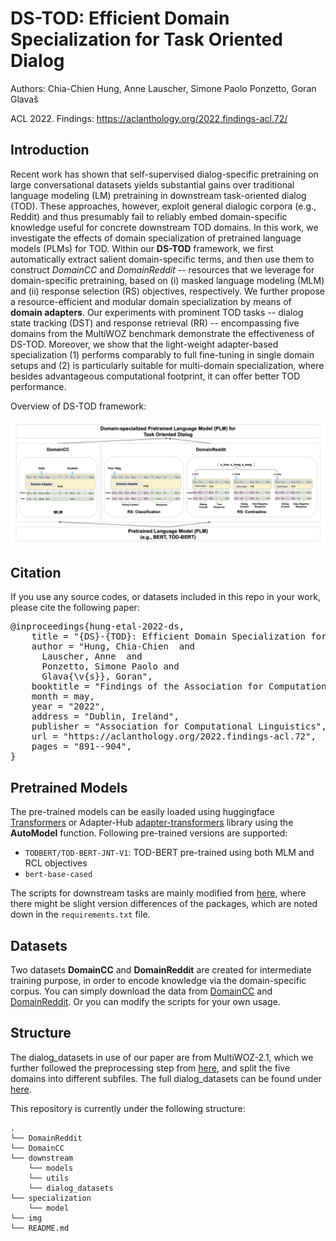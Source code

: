 # DS-TOD: Efficient Domain Specialization for Task Oriented Dialog

Authors: Chia-Chien Hung, Anne Lauscher, Simone Paolo Ponzetto, Goran Glavaš 

ACL 2022. Findings: https://aclanthology.org/2022.findings-acl.72/

## Introduction
Recent work has shown that self-supervised dialog-specific pretraining on large conversational datasets yields substantial gains over traditional language modeling (LM) pretraining in downstream task-oriented dialog (TOD). These approaches, however, exploit general dialogic corpora (e.g., Reddit) and thus presumably fail to reliably embed domain-specific knowledge useful for concrete downstream TOD domains. In this work, we investigate the effects of domain specialization of pretrained language models (PLMs) for TOD. Within our **DS-TOD** framework, we first automatically extract salient domain-specific terms, and then use them to construct *DomainCC* and *DomainReddit* -- resources that we leverage for domain-specific pretraining, based on (i) masked language modeling (MLM) and (ii) response selection (RS) objectives, respectively. We further propose a resource-efficient and modular domain specialization by means of **domain adapters**. Our experiments with prominent TOD tasks -- dialog state tracking (DST) and response retrieval (RR) -- encompassing five domains from the MultiWOZ benchmark demonstrate the effectiveness of DS-TOD. Moreover, we show that the light-weight adapter-based specialization (1) performs comparably to full fine-tuning in single domain setups and (2) is particularly suitable for multi-domain specialization, where besides advantageous computational footprint, it can offer better TOD performance.

Overview of DS-TOD framework:

<img src="/img/DS-TOD.png" width="1000"/>

## Citation
If you use any source codes, or datasets included in this repo in your work, please cite the following paper:
<pre>
@inproceedings{hung-etal-2022-ds,
    title = "{DS}-{TOD}: Efficient Domain Specialization for Task-Oriented Dialog",
    author = "Hung, Chia-Chien  and
      Lauscher, Anne  and
      Ponzetto, Simone Paolo and
      Glava{\v{s}}, Goran",
    booktitle = "Findings of the Association for Computational Linguistics: ACL 2022",
    month = may,
    year = "2022",
    address = "Dublin, Ireland",
    publisher = "Association for Computational Linguistics",
    url = "https://aclanthology.org/2022.findings-acl.72",
    pages = "891--904",
}
</pre>

## Pretrained Models
The pre-trained models can be easily loaded using huggingface [Transformers](https://github.com/huggingface/transformers) or Adapter-Hub [adapter-transformers](https://github.com/Adapter-Hub/adapter-transformers) library using the **AutoModel** function. Following pre-trained versions are supported:
* `TODBERT/TOD-BERT-JNT-V1`: TOD-BERT pre-trained using both MLM and RCL objectives 
* `bert-base-cased`

The scripts for downstream tasks are mainly modified from [here](https://github.com/jasonwu0731/ToD-BERT), where there might be slight version differences of the packages, which are noted down in the `requirements.txt` file.

## Datasets
Two datasets **DomainCC** and **DomainReddit** are created for intermediate training purpose, in order to encode knowledge via the domain-specific corpus.
You can simply download the data from [DomainCC](https://drive.google.com/drive/folders/1Apg9iQYtTKD-wtRmIq7wF5y-Iho5vUEC?usp=sharing) and [DomainReddit](https://drive.google.com/drive/folders/1mHQVjwawehL4OxbKzifbztXzVuB_I3_h?usp=sharing). Or you can modify the scripts for your own usage.

## Structure
The dialog_datasets in use of our paper are from MultiWOZ-2.1, which we further followed the preprocessing step from [here](https://github.com/jasonwu0731/ToD-BERT), and split the five domains into different subfiles. The full dialog_datasets can be found under [here](https://drive.google.com/file/d/1j8ZpC8Rl2GQPmMAgj1AHBZiYmRhjZdj3/view?usp=sharing).

This repository is currently under the following structure:
```
.
└── DomainReddit
└── DomainCC
└── downstream
    └── models
    └── utils
    └── dialog_datasets
└── specialization
    └── model
└── img
└── README.md
```
